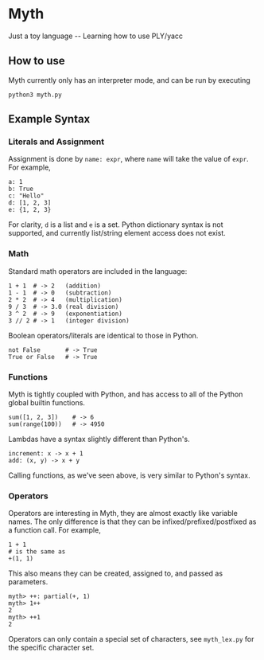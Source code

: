 # Myth
Just a toy language -- Learning how to use PLY/yacc

## How to use
Myth currently only has an interpreter mode, and can be run by executing

    python3 myth.py

## Example Syntax
### Literals and Assignment
Assignment is done by `name: expr`, where `name` will take the value of `expr`.
For example,

    a: 1
    b: True
    c: "Hello"
    d: [1, 2, 3]
    e: {1, 2, 3}

For clarity, `d` is a list and `e` is a set. Python dictionary syntax is not
supported, and currently list/string element access does not exist.

### Math
Standard math operators are included in the language:

    1 + 1  # -> 2   (addition)
    1 - 1  # -> 0   (subtraction)
    2 * 2  # -> 4   (multiplication)
    9 / 3  # -> 3.0 (real division)
    3 ^ 2  # -> 9   (exponentiation)
    3 // 2 # -> 1   (integer division)

Boolean operators/literals are identical to those in Python.

    not False       # -> True
    True or False   # -> True

### Functions
Myth is tightly coupled with Python, and has access to all of the Python
global builtin functions.

    sum([1, 2, 3])    # -> 6
    sum(range(100))   # -> 4950

Lambdas have a syntax slightly different than Python's.

    increment: x -> x + 1
    add: (x, y) -> x + y

Calling functions, as we've seen above, is very similar to Python's syntax.

### Operators
Operators are interesting in Myth, they are almost exactly like variable names.
The only difference is that they can be infixed/prefixed/postfixed as a function
call. For example,

    1 + 1
    # is the same as
    +(1, 1)

This also means they can be created, assigned to, and passed as parameters.

    myth> ++: partial(+, 1)
    myth> 1++
    2
    myth> ++1
    2

Operators can only contain a special set of characters, see `myth_lex.py` for the
specific character set.

